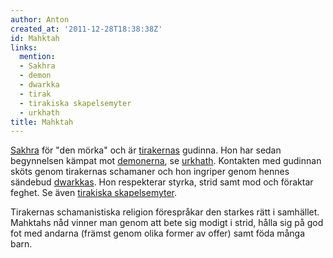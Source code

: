 ```yaml
---
author: Anton
created_at: '2011-12-28T18:38:38Z'
id: Mahktah
links:
  mention:
  - Sakhra
  - demon
  - dwarkka
  - tirak
  - tirakiska skapelsemyter
  - urkhath
title: Mahktah
---
```


[Sakhra] för "den mörka" och är [tirakernas] gudinna. Hon har sedan begynnelsen kämpat mot
[demonerna], se [urkhath]. Kontakten med gudinnan sköts genom tirakernas schamaner och hon ingriper
genom hennes sändebud [dwarkkas]. Hon respekterar styrka, strid samt mod och föraktar feghet. Se
även [tirakiska skapelsemyter].

Tirakernas schamanistiska religion förespråkar den starkes rätt i samhället. Mahktahs nåd vinner man
genom att bete sig modigt i strid, hålla sig på god fot med andarna (främst genom olika former av
offer) samt föda många barn.

  [Sakhra]: Sakhra
  [tirakernas]: tirak
  [demonerna]: demon
  [urkhath]: urkhath
  [dwarkkas]: dwarkka
  [tirakiska skapelsemyter]: tirakiska_skapelsemyter
